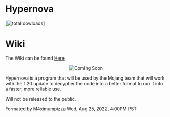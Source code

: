 # Hypernova
[![total dowloads](ComingSoon)]

# Wiki

The Wiki can be found [Here](https://github.com/M4ximumPizza/Hypernova/wiki/Hypernova)

<p align="center">
  <img src="ComingSoon" alt="Coming Soon">
</p>

Hypernova is a program that will be used by the Mojang team that will work with the 1.20 update to decypher the code
into a better format to run it into a faster, more reliable use. 

Will not be released to the public.

Formated by M4ximumpizza Wed, Aug 25, 2022, 4:00PM PST
